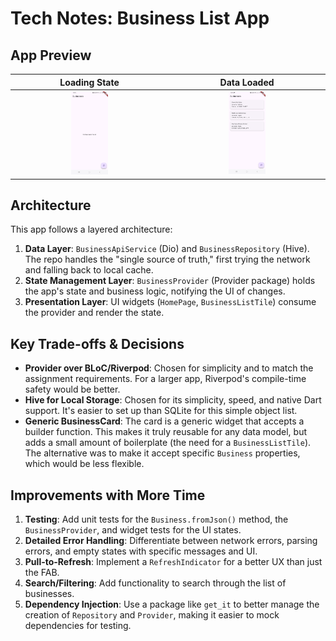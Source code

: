 # Tech Notes: Business List App


## App Preview

| Loading State | Data Loaded |
| :---: | :---: |
| <img src="snap/initial.jpg" width="25%" alt="Apps state on initialization" /> | <img src="snap/loaded.jpg" width="25%" alt="Apps state on initialization" />


## Architecture
This app follows a layered architecture:
1.  **Data Layer**: `BusinessApiService` (Dio) and `BusinessRepository` (Hive). The repo handles the "single source of truth," first trying the network and falling back to local cache.
2.  **State Management Layer**: `BusinessProvider` (Provider package) holds the app's state and business logic, notifying the UI of changes.
3.  **Presentation Layer**: UI widgets (`HomePage`, `BusinessListTile`) consume the provider and render the state.

## Key Trade-offs & Decisions
*   **Provider over BLoC/Riverpod**: Chosen for simplicity and to match the assignment requirements. For a larger app, Riverpod's compile-time safety would be better.
*   **Hive for Local Storage**: Chosen for its simplicity, speed, and native Dart support. It's easier to set up than SQLite for this simple object list.
*   **Generic BusinessCard**: The card is a generic widget that accepts a builder function. This makes it truly reusable for any data model, but adds a small amount of boilerplate (the need for a `BusinessListTile`). The alternative was to make it accept specific `Business` properties, which would be less flexible.

## Improvements with More Time
1.  **Testing**: Add unit tests for the `Business.fromJson()` method, the `BusinessProvider`, and widget tests for the UI states.
2.  **Detailed Error Handling**: Differentiate between network errors, parsing errors, and empty states with specific messages and UI.
3.  **Pull-to-Refresh**: Implement a `RefreshIndicator` for a better UX than just the FAB.
4.  **Search/Filtering**: Add functionality to search through the list of businesses.
5.  **Dependency Injection**: Use a package like `get_it` to better manage the creation of `Repository` and `Provider`, making it easier to mock dependencies for testing.